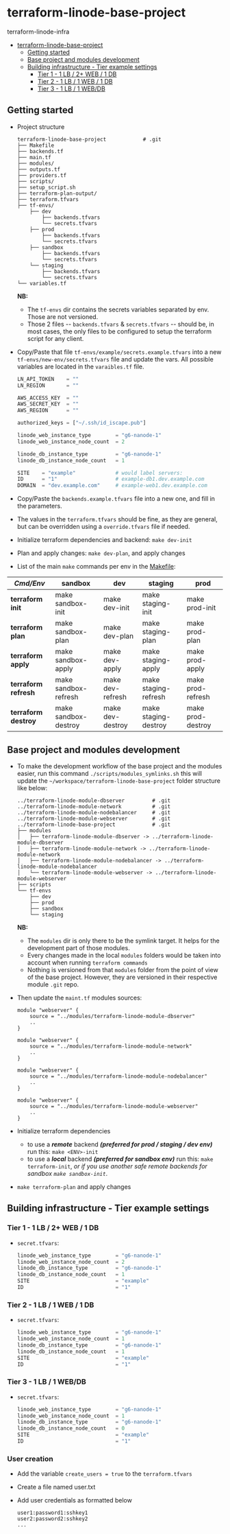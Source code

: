 # terraform-linode-base-project

terraform-linode-infra

- [terraform-linode-base-project](#terraform-linode-base-project)
  - [Getting started](#getting-started)
  - [Base project and modules development](#base-project-and-modules-development)
  - [Building infrastructure - Tier example settings](#building-infrastructure---tier-example-settings)
    - [Tier 1 - 1 LB / 2+ WEB / 1 DB](#tier-1---1-lb--2-web--1-db)
    - [Tier 2 - 1 LB / 1  WEB / 1 DB](#tier-2---1-lb--1--web--1-db)
    - [Tier 3 - 1 LB / 1  WEB/DB](#tier-3---1-lb--1--webdb)

## Getting started

- Project structure

    ```console
    terraform-linode-base-project            # .git
    ├── Makefile
    ├── backends.tf
    ├── main.tf
    ├── modules/
    ├── outputs.tf
    ├── providers.tf
    ├── scripts/
    ├── setup_script.sh
    ├── terraform-plan-output/
    ├── terraform.tfvars
    ├── tf-envs/
        ├── dev
            ├── backends.tfvars
            └── secrets.tfvars
        ├── prod
            ├── backends.tfvars
            └── secrets.tfvars
        ├── sandbox
            ├── backends.tfvars
            └── secrets.tfvars
        └── staging
            ├── backends.tfvars
            └── secrets.tfvars
    └── variables.tf
    ```

    **NB:**
    - The `tf-envs` dir contains the secrets variables separated by env. Those are not versioned.
    - Those 2 files -- `backends.tfvars` & `secrets.tfvars` -- should be, in most cases, the only files to be configured to setup the terraform script for any client.

- Copy/Paste that file `tf-envs/example/secrets.example.tfvars` into a new `tf-envs/new-env/secrets.tfvars` file and update the vars. All possible variables are located in the `varaibles.tf` file.

    ```tfvars
    LN_API_TOKEN    = ""
    LN_REGION       = ""

    AWS_ACCESS_KEY  = ""
    AWS_SECRET_KEY  = ""
    AWS_REGION      = ""

    authorized_keys = ["~/.ssh/id_iscape.pub"]

    linode_web_instance_type        = "g6-nanode-1"
    linode_web_instance_node_count  = 2

    linode_db_instance_type         = "g6-nanode-1"
    linode_db_instance_node_count   = 1

    SITE    = "example"             # would label servers:
    ID      = "1"                   # example-db1.dev.example.com
    DOMAIN  = "dev.example.com"     # example-web1.dev.example.com
    ```

- Copy/Paste the `backends.example.tfvars` file into a new one, and fill in the parameters.

- The values in the `terraform.tfvars` should be fine, as they are general, but can be overridden using a `override.tfvars` file if needed.

- Initialize terraform dependencies and backend: `make dev-init`

- Plan and apply changes: `make dev-plan`, and apply changes

- List of the main `make` commands per env in the [Makefile](Makefile):

| *Cmd/Env*             | **sandbox**          | **dev**          | **staging**          | **prod**          |
| --------------------- | -------------------- | ---------------- | -------------------- | ----------------- |
| **terraform init**    | make sandbox-init    | make dev-init    | make staging-init    | make prod-init    |
| **terraform plan**    | make sandbox-plan    | make dev-plan    | make staging-plan    | make prod-plan    |
| **terraform apply**   | make sandbox-apply   | make dev-apply   | make staging-apply   | make prod-apply   |
| **terraform refresh** | make sandbox-refresh | make dev-refresh | make staging-refresh | make prod-refresh |
| **terraform destroy** | make sandbox-destroy | make dev-destroy | make staging-destroy | make prod-destroy |

## Base project and modules development

- To make the development workflow of the base project and the modules easier, run this command `./scripts/modules_symlinks.sh` this will update the  `~/workspace/terraform-linode-base-project` folder structure like below:

    ```console
    ../terraform-linode-module-dbserver         # .git
    ../terraform-linode-module-network          # .git
    ../terraform-linode-module-nodebalancer     # .git
    ../terraform-linode-module-webserver        # .git
    ../terraform-linode-base-project            # .git
    ├── modules
    │   ├── terraform-linode-module-dbserver -> ../terraform-linode-module-dbserver
    │   ├── terraform-linode-module-network -> ../terraform-linode-module-network
    │   ├── terraform-linode-module-nodebalancer -> ../terraform-linode-module-nodebalancer
    │   └── terraform-linode-module-webserver -> ../terraform-linode-module-webserver
    ├── scripts
    └── tf-envs
        ├── dev
        ├── prod
        ├── sandbox
        └── staging
    ```

    **NB:**
    - The `modules` dir is only there to be the symlink target. It helps for the development part of those modules.
    - Every changes made in the local `modules` folders would be taken into account when running `terraform commands`
    - Nothing is versioned from that `modules` folder from the point of view of the base project. However, they are versioned in their respective module `.git` repo.

- Then update the `maint.tf` modules sources:

    ```hcl
    module "webserver" {
        source = "../modules/terraform-linode-module-dbserver"
        ..
    }

    module "webserver" {
        source = "../modules/terraform-linode-module-network"
        ..
    }

    module "webserver" {
        source = "../modules/terraform-linode-module-nodebalancer"
        ..
    }

    module "webserver" {
        source = "../modules/terraform-linode-module-webserver"
        ..
    }

    ```

- Initialize terraform dependencies

  - to use a ***remote*** backend ***(preferred for prod / staging / dev env)*** run this: `make <ENV>-init`
  - to use a ***local*** backend ***(preferred for sandbox env)*** run this: `make terraform-init`, *or if you use another safe remote backends for sandbox `make sandbox-init`*.

- `make terraform-plan` and apply changes

## Building infrastructure - Tier example settings

### Tier 1 - 1 LB / 2+ WEB / 1 DB

- `secret.tfvars`:

    ```tfvars
    linode_web_instance_type        = "g6-nanode-1"
    linode_web_instance_node_count  = 2
    linode_db_instance_type         = "g6-nanode-1"
    linode_db_instance_node_count   = 1
    SITE                            = "example"
    ID                              = "1"
    ```

### Tier 2 - 1 LB / 1  WEB / 1 DB

- `secret.tfvars`:

    ```tfvars
    linode_web_instance_type        = "g6-nanode-1"
    linode_web_instance_node_count  = 1
    linode_db_instance_type         = "g6-nanode-1"
    linode_db_instance_node_count   = 1
    SITE                            = "example"
    ID                              = "1"
    ```

### Tier 3 - 1 LB / 1  WEB/DB

- `secret.tfvars`:

    ```tfvars
    linode_web_instance_type        = "g6-nanode-1"
    linode_web_instance_node_count  = 1
    linode_db_instance_type         = "g6-nanode-1"
    linode_db_instance_node_count   = 0
    SITE                            = "example"
    ID                              = "1"
    ```

### User creation
 - Add the variable `create_users = true` to the `terraform.tfvars`
 - Create a file named user.txt
 - Add user credentials as formatted below

    ```
    user1:password1:sshkey1
    user2:password2:sshkey2
    ...
    ```